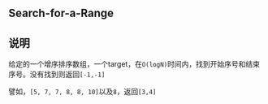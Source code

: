 ## Search-for-a-Range

## 说明
给定的一个增序排序数组，一个target，在`O(logN)`时间内，找到开始序号和结束序号。没有找到则返回`[-1,-1]`

譬如，`[5, 7, 7, 8, 8, 10]`以及`8`，返回`[3,4]`
